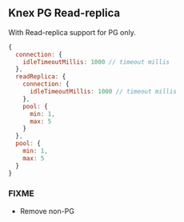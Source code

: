 ## Knex PG Read-replica

With Read-replica support for PG only.

```js
{
  connection: {
    idleTimeoutMillis: 1000 // timeout millis
  },
  readReplica: {
    connection: {
      idleTimeoutMillis: 1000 // timeout millis
    },
    pool: {
      min: 1,
      max: 5
    }
  },
  pool: {
    min: 1,
    max: 5
  }
}
```

### FIXME
- Remove non-PG
